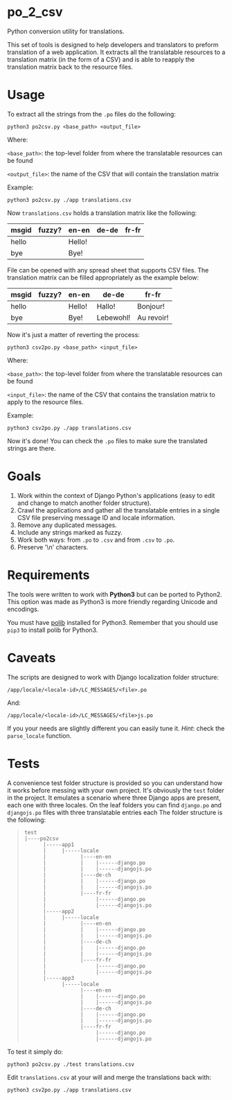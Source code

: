 # po_2_csv

Python conversion utility for translations.

This set of tools is designed to help developers and translators to preform translation of a web application. It extracts all the translatable resources to a translation matrix (in the form of a CSV) and is able to reapply the translation matrix back to the resource files.

Usage
=====

To extract all the strings from the `.po` files do the following:

`python3 po2csv.py <base_path> <output_file>`

Where:

`<base_path>`: the top-level folder from where the translatable resources can be found

`<output_file>`: the name of the CSV that will contain the translation matrix

Example: 

`python3 po2csv.py ./app translations.csv`

Now `translations.csv` holds a translation matrix like the following:

| msgid         | fuzzy? | en-en | de-de    | fr-fr    |
| ------------- |--------|-------|----------|----------|
| hello         |        |Hello! |          |          |
| bye           |        |Bye!   |          |          |

File can be opened with any spread sheet that supports CSV files. The translation matrix can be filled appropriately as the example below:

| msgid         | fuzzy? | en-en | de-de    | fr-fr    |
| ------------- |--------|-------|----------|----------|
| hello         |        |Hello! |Hallo!    |Bonjour!  |
| bye           |        |Bye!   |Lebewohl! |Au revoir!|

Now it's just a matter of reverting the process:

`python3 csv2po.py <base_path> <input_file>`

Where:

`<base_path>`: the top-level folder from where the translatable resources can be found

`<input_file>`: the name of the CSV that contains the translation matrix to apply to the resource files.

Example:

`python3 csv2po.py ./app translations.csv`

Now it's done! You can check the `.po` files to make sure the translated strings are there.

Goals
=====

1. Work within the context of Django Python's applications (easy to edit and change to match another folder structure).
2. Crawl the applications and gather all the translatable entries in a single CSV file preserving message ID and locale information. 
3. Remove any duplicated messages. 
4. Include any strings marked as fuzzy.
5. Work both ways: from `.po` to `.csv` and from `.csv` to `.po`.
6. Preserve '\n' characters.

Requirements
============

The tools were written to work with **Python3** but can be ported to Python2. This option was made as Python3 is more friendly regarding Unicode and encodings.

You must have [polib](http://polib.readthedocs.org/en/latest/installation.html#installing-polib) installed for Python3. Remember that you should use `pip3` to install polib for Python3.

Caveats
=======

The scripts are designed to work with Django localization folder structure:

`/app/locale/<locale-id>/LC_MESSAGES/<file>.po`

And:

`/app/locale/<locale-id>/LC_MESSAGES/<file>js.po`

If you your needs are slightly different you can easily tune it. *Hint*: check the `parse_locale` function.

Tests
====

A convenience test folder structure is provided so you can understand how it works before messing with your own project. It's obviously the `test` folder in the project. It emulates a scenario where three Django apps are present, each one with three locales. On the leaf folders you can find `django.po` and `djangojs.po` files with three translatable entries each The folder structure is the following:

>     test
>     |----po2csv
>           |-----app1
>           |     |-----locale
>           |           |----en-en  
>           |           |    |------django.po
>           |           |    |------djangojs.po
>           |           |----de-ch  
>           |           |    |------django.po
>           |           |    |------djangojs.po
>           |           |----fr-fr  
>           |                |------django.po
>           |                |------djangojs.po
>           |-----app2
>           |     |-----locale
>           |           |----en-en  
>           |           |    |------django.po
>           |           |    |------djangojs.po
>           |           |----de-ch  
>           |           |    |------django.po
>           |           |    |------djangojs.po
>           |           |----fr-fr  
>           |                |------django.po
>           |                |------djangojs.po
>           |-----app3
>                 |-----locale
>                       |----en-en  
>                       |    |------django.po
>                       |    |------djangojs.po
>                       |----de-ch  
>                       |    |------django.po
>                       |    |------djangojs.po
>                       |----fr-fr  
>                            |------django.po
>                            |------djangojs.po

To test it simply do:

`python3 po2csv.py ./test translations.csv`

Edit `translations.csv` at your will and merge the translations back with:

`python3 csv2po.py ./app translations.csv`
